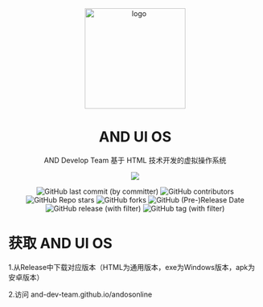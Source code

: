 <div align="center">
    <img align="center" src="https://and-dev-team.github.io/img/ANDOS.jpg" alt="logo" width="200">
    <h1 align="center">AND UI OS</h1>
    <p align="center">AND Develop Team 基于 HTML 技术开发的虚拟操作系统</p>
    <p align="center">
        <img src="https://and-dev-team.github.io/img/team3.svg"/>
    </p>
    <img alt="GitHub last commit (by committer)" src="https://img.shields.io/github/last-commit/AND-Dev-Team/AND-UI-OS">
    <img alt="GitHub contributors" src="https://img.shields.io/github/contributors/AND-Dev-Team/AND-UI-OS">
    <img alt="GitHub Repo stars" src="https://img.shields.io/github/stars/AND-Dev-Team/AND-UI-OS">
    <img alt="GitHub forks" src="https://img.shields.io/github/forks/AND-Dev-Team/AND-UI-OS">
    <img alt="GitHub (Pre-)Release Date" src="https://img.shields.io/github/release-date-pre/AND-Dev-Team/AND-UI-OS">
    <img alt="GitHub release (with filter)" src="https://img.shields.io/github/v/release/AND-Dev-Team/AND-UI-OS">
    <img alt="GitHub tag (with filter)" src="https://img.shields.io/github/v/tag/AND-Dev-Team/AND-UI-OS">
    </br>
</div>


# 获取 AND UI OS
1.从Release中下载对应版本（HTML为通用版本，exe为Windows版本，apk为安卓版本）

2.访问 and-dev-team.github.io/andosonline
